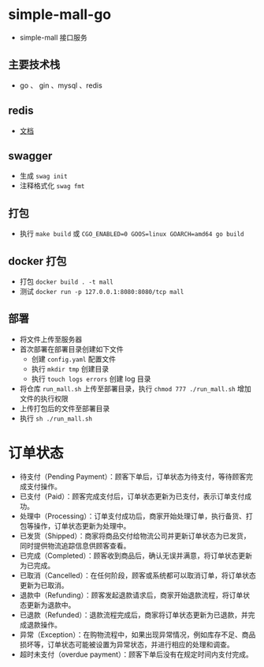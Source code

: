 # simple-mall-go

+ simple-mall 接口服务

## 主要技术栈

+ go 、 gin 、mysql 、redis

## redis

+ [文档](https://redis.uptrace.dev/zh/guide/go-redis.html)

## swagger

+ 生成 `swag init`
+ 注释格式化 `swag fmt`

## 打包
+ 执行 `make build` 或 `CGO_ENABLED=0 GOOS=linux GOARCH=amd64 go build`

## docker 打包
+ 打包 `docker build . -t mall`
+ 测试 `docker run -p 127.0.0.1:8080:8080/tcp mall`

## 部署
+ 将文件上传至服务器
+ 首次部署在部署目录创建如下文件
  + 创建 `config.yaml` 配置文件
  + 执行 `mkdir tmp` 创建目录
  + 执行 `touch logs errors` 创建 log 目录
+ 将仓库 `run_mall.sh` 上传至部署目录，执行 `chmod 777 ./run_mall.sh` 增加文件的执行权限
+ 上传打包后的文件至部署目录
+ 执行 `sh ./run_mall.sh`

# 订单状态

+ 待支付（Pending Payment）：顾客下单后，订单状态为待支付，等待顾客完成支付操作。
+ 已支付（Paid）：顾客完成支付后，订单状态更新为已支付，表示订单支付成功。
+ 处理中（Processing）：订单支付成功后，商家开始处理订单，执行备货、打包等操作，订单状态更新为处理中。
+ 已发货（Shipped）：商家将商品交付给物流公司并更新订单状态为已发货，同时提供物流追踪信息供顾客查看。
+ 已完成（Completed）：顾客收到商品后，确认无误并满意，将订单状态更新为已完成。
+ 已取消（Cancelled）：在任何阶段，顾客或系统都可以取消订单，将订单状态更新为已取消。
+ 退款中（Refunding）：顾客发起退款请求后，商家开始退款流程，将订单状态更新为退款中。
+ 已退款（Refunded）：退款流程完成后，商家将订单状态更新为已退款，并完成退款操作。
+ 异常（Exception）：在购物流程中，如果出现异常情况，例如库存不足、商品损坏等，订单状态可能被设置为异常状态，并进行相应的处理和调查。
+ 超时未支付（overdue payment）：顾客下单后没有在规定时间内支付完成。